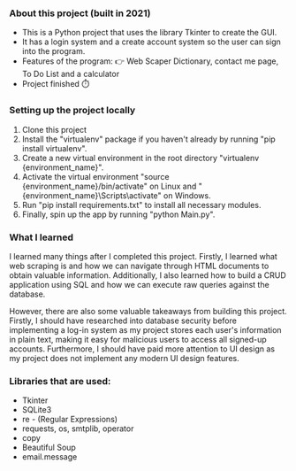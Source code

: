 ### About this project (built in 2021)
- This is a Python project that uses the library Tkinter to create the GUI. 
- It has a login system and a create account system so the user can sign into the program.
- Features of the program: 
  :point_right: Web Scaper Dictionary, contact me page, To Do List and a calculator 
- Project finished :stopwatch:

### Setting up the project locally

1. Clone this project
2. Install the "virtualenv" package if you haven't already by running "pip install virtualenv".
2. Create a new virtual environment in the root directory "virtualenv {environment_name}".
3. Activate the virtual environment "source {environment_name}/bin/activate" on Linux and "{environment_name}\Scripts\activate" on Windows.
2. Run "pip install requirements.txt" to install all necessary modules.
3. Finally, spin up the app by running "python Main.py".

### What I learned

I learned many things after I completed this project. Firstly, I learned what web scraping is and how we can navigate through HTML documents to obtain valuable information. Additionally, I also learned how to build a CRUD application using SQL and how we can execute raw queries against the database.

However, there are also some valuable takeaways from building this project. Firstly, I should have researched into database security before implementing a log-in system as my project stores each user's information in plain text, making it easy for malicious users to access all
signed-up accounts. Furthermore, I should have paid more attention to UI design as my project does not implement any modern UI design features.

### Libraries that are used:
- Tkinter
- SQLite3
- re - (Regular Expressions)
- requests, os, smtplib, operator
- copy
- Beautiful Soup
- email.message
